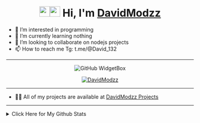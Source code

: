 <h1 align="center">
            <img src="https://media.giphy.com/media/hvRJCLFzcasrR4ia7z/giphy.gif" width="28"/><img src="https://emojis.slackmojis.com/emojis/images/1531849430/4246/blob-sunglasses.gif?1531849430" width="28"/>
      </a>
      Hi, I'm
      <a href="https://github.com/DavidModzz">DavidModzz</a>
</h1>

- 👀 I’m interested in programming
- 🌱 I’m currently learning nothing
- 💞️ I’m looking to collaborate on nodejs projects
- 📫 How to reach me Tg: t.me/@David_132

***

<div align="center" width="40">

![GitHub WidgetBox](https://github-widgetbox.vercel.app/api/profile?username=DavidModzz&theme=dark&data=followers,repositories,stars,commits)

</div>

<p align="center">
  <a href="https://github.com/MGalaCyber">
    <img src="https://komarev.com/ghpvc/?username=DavidModzz&style=for-the-badge&label=VISTAS&color=6e57ff" alt="DavidModzz" />
  </a>
</p>

***

- 👨‍💻 All of my projects are available at [DavidModzz Projects](https://github.com/DavidModzz?tab=repositories)

***

<details>
<summary>Click Here for My Github Stats</summary>
<br>
<div align="center">
  <a href="https://github.com/DavidModzz">
    <img alt="Achivements" src="https://github-profile-trophy.vercel.app/?username=davidmodzz&theme=radical" />
  </a>
  <a href="https://github.com/DavidModzz">
    <img alt="Github Stats" src="https://github-readme-stats.vercel.app/api?username=davidmodzz&show_icons=true&title_color=04ff00&text_color=2bff00&bg_color=121212&locale=en&show=reviews,discussions_started,prs_merged,prs_merged_percentage&card_width=1000px" />
  </a>
  <a href="https://github.com/davidmodzz">
    <img alt="Top Languages" src="https://github-readme-stats.vercel.app/api/top-langs?username=davidmodzz&show_icons=true&title_color=04ff00&text_color=2bff00&bg_color=121212&locale=en&card_width=900px&layout=compact" />
  </a>
  <a href="https://github.com/MGalaCyber">
    <img alt="Streak Stats" src="https://github-readme-streak-stats.herokuapp.com?user=DavidModzz&hide_border=false&background=121212&currStreakLabel=4760BB&sideLabels=4760BB&currStreakNum=FFFF00&dates=FFFF00&sideNums=04ff00&fire=FF0000&ring=04ff00&stroke=FFFFFFFF&card_width=695" />
  </a>
  </detalles>

![Anurag's GitHub stats](https://github-readme-stats.vercel.app/api?username=DavidModzz&show_icons=true&theme=aura)
